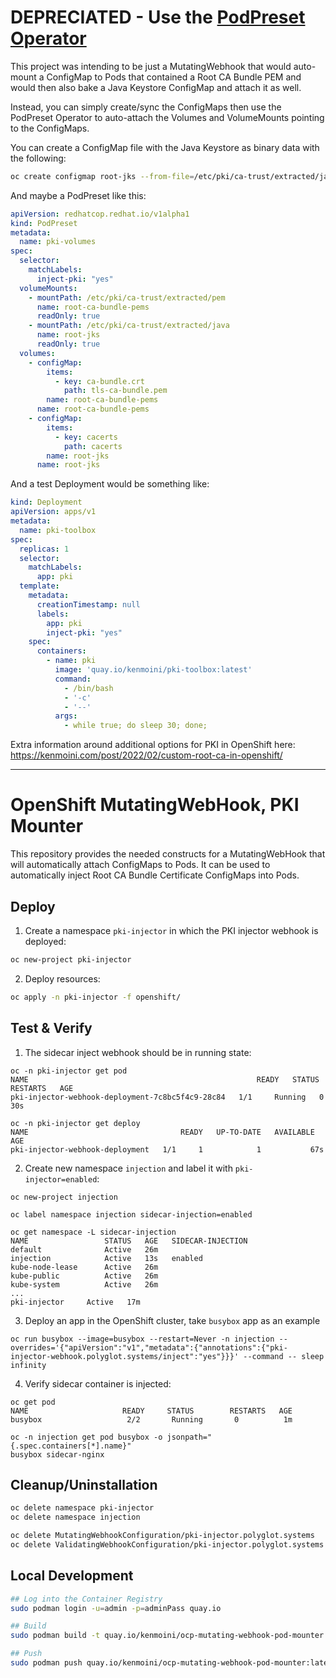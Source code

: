 # DEPRECIATED - Use the [PodPreset Operator](https://github.com/redhat-cop/podpreset-webhook)

This project was intending to be just a MutatingWebhook that would auto-mount a ConfigMap to Pods that contained a Root CA Bundle PEM and would then also bake a Java Keystore ConfigMap and attach it as well.

Instead, you can simply create/sync the ConfigMaps then use the PodPreset Operator to auto-attach the Volumes and VolumeMounts pointing to the ConfigMaps.

You can create a ConfigMap file with the Java Keystore as binary data with the following:

```bash
oc create configmap root-jks --from-file=/etc/pki/ca-trust/extracted/java/cacerts -o yaml --dry-run=client > root-jks.yaml
```

And maybe a PodPreset like this:

```yaml
apiVersion: redhatcop.redhat.io/v1alpha1
kind: PodPreset
metadata:
  name: pki-volumes
spec:
  selector:
    matchLabels:
      inject-pki: "yes"
  volumeMounts:
    - mountPath: /etc/pki/ca-trust/extracted/pem
      name: root-ca-bundle-pems
      readOnly: true
    - mountPath: /etc/pki/ca-trust/extracted/java
      name: root-jks
      readOnly: true
  volumes:
    - configMap:
        items:
          - key: ca-bundle.crt
            path: tls-ca-bundle.pem
        name: root-ca-bundle-pems
      name: root-ca-bundle-pems
    - configMap:
        items:
          - key: cacerts
            path: cacerts
        name: root-jks
      name: root-jks
```

And a test Deployment would be something like:

```yaml
kind: Deployment
apiVersion: apps/v1
metadata:
  name: pki-toolbox
spec:
  replicas: 1
  selector:
    matchLabels:
      app: pki
  template:
    metadata:
      creationTimestamp: null
      labels:
        app: pki
        inject-pki: "yes"
    spec:
      containers:
        - name: pki
          image: 'quay.io/kenmoini/pki-toolbox:latest'
          command:
            - /bin/bash
            - '-c'
            - '--'
          args:
            - while true; do sleep 30; done;
```

Extra information around additional options for PKI in OpenShift here: https://kenmoini.com/post/2022/02/custom-root-ca-in-openshift/

---

# OpenShift MutatingWebHook, PKI Mounter

This repository provides the needed constructs for a MutatingWebHook that will automatically attach ConfigMaps to Pods.  It can be used to automatically inject Root CA Bundle Certificate ConfigMaps into Pods.

## Deploy

1. Create a namespace `pki-injector` in which the PKI injector webhook is deployed:

```bash
oc new-project pki-injector
```

2. Deploy resources:

```bash
oc apply -n pki-injector -f openshift/
```

## Test & Verify

1. The sidecar inject webhook should be in running state:

```
oc -n pki-injector get pod
NAME                                                   READY   STATUS    RESTARTS   AGE
pki-injector-webhook-deployment-7c8bc5f4c9-28c84   1/1     Running   0          30s

oc -n pki-injector get deploy
NAME                                  READY   UP-TO-DATE   AVAILABLE   AGE
pki-injector-webhook-deployment   1/1     1            1           67s
```

2. Create new namespace `injection` and label it with `pki-injector=enabled`:

```
oc new-project injection

oc label namespace injection sidecar-injection=enabled

oc get namespace -L sidecar-injection
NAME                 STATUS   AGE   SIDECAR-INJECTION
default              Active   26m
injection            Active   13s   enabled
kube-node-lease      Active   26m
kube-public          Active   26m
kube-system          Active   26m
...
pki-injector     Active   17m
```

3. Deploy an app in the OpenShift cluster, take `busybox` app as an example

```
oc run busybox --image=busybox --restart=Never -n injection --overrides='{"apiVersion":"v1","metadata":{"annotations":{"pki-injector-webhook.polyglot.systems/inject":"yes"}}}' --command -- sleep infinity
```

4. Verify sidecar container is injected:

```
oc get pod
NAME                     READY     STATUS        RESTARTS   AGE
busybox                   2/2       Running       0          1m

oc -n injection get pod busybox -o jsonpath="{.spec.containers[*].name}"
busybox sidecar-nginx
```

## Cleanup/Uninstallation

```bash
oc delete namespace pki-injector
oc delete namespace injection

oc delete MutatingWebhookConfiguration/pki-injector.polyglot.systems
oc delete ValidatingWebhookConfiguration/pki-injector.polyglot.systems
```

## Local Development

```bash
## Log into the Container Registry
sudo podman login -u=admin -p=adminPass quay.io

## Build
sudo podman build -t quay.io/kenmoini/ocp-mutating-webhook-pod-mounter:latest .

## Push
sudo podman push quay.io/kenmoini/ocp-mutating-webhook-pod-mounter:latest
```
